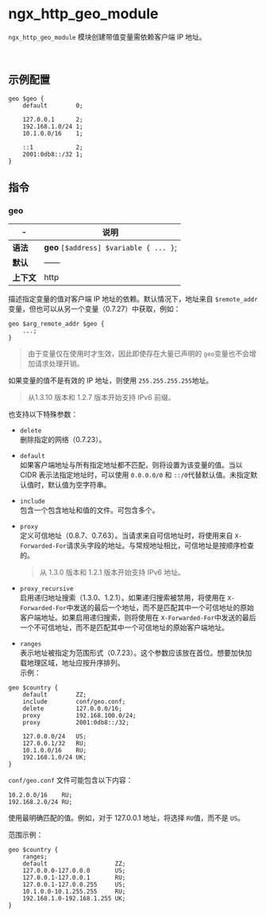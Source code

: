 # ngx_http_geo_module

​`ngx_http_geo_module`​ 模块创建带值变量需依赖客户端 IP 地址。

‍

## 示例配置

```
geo $geo {
    default        0;

    127.0.0.1      2;
    192.168.1.0/24 1;
    10.1.0.0/16    1;

    ::1            2;
    2001:0db8::/32 1;
}
```

## 指令

### geo

|-|说明|
| ---| ------|
|**语法**|**geo** `[$address] $variable { ... }`​;|
|**默认**|——|
|**上下文**|http|

描述指定变量的值对客户端 IP 地址的依赖。默认情况下，地址来自 `$remote_addr`​ 变量，但也可以从另一个变量（0.7.27）中获取，例如：

```
geo $arg_remote_addr $geo {
    ...;
}
```

> 由于变量仅在使用时才生效，因此即使存在大量已声明的 `geo`​ 变量也不会增加请求处理开销。

如果变量的值不是有效的 IP 地址，则使用 `255.255.255.255`​ 地址。

> 从1.3.10 版本和 1.2.7 版本开始支持 IPv6 前缀。

也支持以下特殊参数：

- ​`delete`​  
  删除指定的网络（0.7.23）。
- ​`default`​  
  如果客户端地址与所有指定地址都不匹配，则将设置为该变量的值。当以 CIDR 表示法指定地址时，可以使用 `0.0.0.0/0`​ 和 `::/0`​ 代替默认值。未指定默认值时，默认值为空字符串。
- ​`include`​  
  包含一个包含地址和值的文件。可包含多个。
- ​`proxy`​  
  定义可信地址（0.8.7、0.7.63）。当请求来自可信地址时，将使用来自 `X-Forwarded-For`​ 请求头字段的地址。与常规地址相比，可信地址是按顺序检查的。

  > 从 1.3.0 版本和 1.2.1 版本开始支持 IPv6 地址。
  >
- ​`proxy_recursive`​  
  启用递归地址搜索（1.3.0、1.2.1）。如果递归搜索被禁用，将使用在 `X-Forwarded-For`​ 中发送的最后一个地址，而不是匹配其中一个可信地址的原始客户端地址。如果启用递归搜索，则将使用在 `X-Forwarded-For`​ 中发送的最后一个不可信地址，而不是匹配其中一个可信地址的原始客户端地址。
- ​`ranges`​  
  表示地址被指定为范围形式（0.7.23）。这个参数应该放在首位。想要加快加载地理区域，地址应按升序排列。  
  示例：

```
geo $country {
    default        ZZ;
    include        conf/geo.conf;
    delete         127.0.0.0/16;
    proxy          192.168.100.0/24;
    proxy          2001:0db8::/32;

    127.0.0.0/24   US;
    127.0.0.1/32   RU;
    10.1.0.0/16    RU;
    192.168.1.0/24 UK;
}
```

​`conf/geo.conf`​ 文件可能包含以下内容：

```
10.2.0.0/16    RU;
192.168.2.0/24 RU;
```

使用最明确匹配的值。例如，对于 127.0.0.1 地址，将选择 `RU`​ 值，而不是 `US`​。

范围示例：

```
geo $country {
    ranges;
    default                   ZZ;
    127.0.0.0-127.0.0.0       US;
    127.0.0.1-127.0.0.1       RU;
    127.0.0.1-127.0.0.255     US;
    10.1.0.0-10.1.255.255     RU;
    192.168.1.0-192.168.1.255 UK;
}
```
